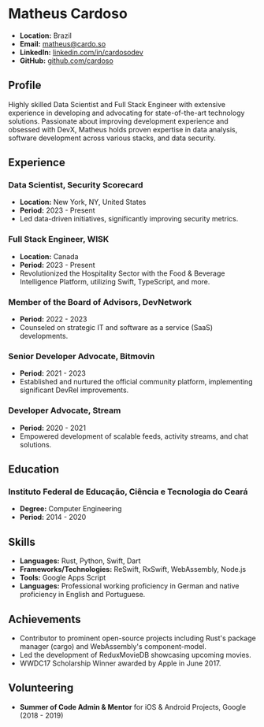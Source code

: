 # Matheus Cardoso
- **Location:** Brazil
- **Email:** [matheus@cardo.so](mailto:matheus@cardo.so)
- **LinkedIn:** [linkedin.com/in/cardosodev](https://linkedin.com/in/cardosodev)
- **GitHub:** [github.com/cardoso](https://github.com/cardoso)

## Profile
Highly skilled Data Scientist and Full Stack Engineer with extensive experience in developing and advocating for state-of-the-art technology solutions. Passionate about improving development experience and obsessed with DevX, Matheus holds proven expertise in data analysis, software development across various stacks, and data security.

## Experience

### Data Scientist, Security Scorecard
- **Location:** New York, NY, United States
- **Period:** 2023 - Present  
- Led data-driven initiatives, significantly improving security metrics.

### Full Stack Engineer, WISK
- **Location:** Canada
- **Period:** 2023 - Present  
- Revolutionized the Hospitality Sector with the Food & Beverage Intelligence Platform, utilizing Swift, TypeScript, and more.

### Member of the Board of Advisors, DevNetwork
- **Period:** 2022 - 2023  
- Counseled on strategic IT and software as a service (SaaS) developments.

### Senior Developer Advocate, Bitmovin
- **Period:** 2021 - 2023  
- Established and nurtured the official community platform, implementing significant DevRel improvements.

### Developer Advocate, Stream
- **Period:** 2020 - 2021  
- Empowered development of scalable feeds, activity streams, and chat solutions.

## Education

### Instituto Federal de Educação, Ciência e Tecnologia do Ceará
- **Degree:** Computer Engineering
- **Period:** 2014 - 2020

## Skills
- **Languages:** Rust, Python, Swift, Dart
- **Frameworks/Technologies:** ReSwift, RxSwift, WebAssembly, Node.js
- **Tools:** Google Apps Script
- **Languages:** Professional working proficiency in German and native proficiency in English and Portuguese.

## Achievements
- Contributor to prominent open-source projects including Rust's package manager (cargo) and WebAssembly's component-model.
- Led the development of ReduxMovieDB showcasing upcoming movies.
- WWDC17 Scholarship Winner awarded by Apple in June 2017.

## Volunteering
- **Summer of Code Admin & Mentor** for iOS & Android Projects, Google (2018 - 2019)
